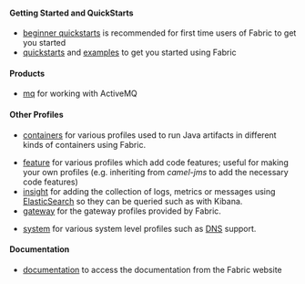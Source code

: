 #### Getting Started and QuickStarts

* [beginner quickstarts](/fabric/profiles/quickstarts/karaf/beginner) is recommended for first time users of Fabric to get you started
* [quickstarts](/fabric/profiles/quickstarts) and [examples](/fabric/profiles/example) to get you started using Fabric

#### Products

* [mq](/fabric/profiles/mq) for working with ActiveMQ
<!--- * [jboss](/fabric/profiles/jboss) for the profiles for running various [JBoss Products](http://www.jboss.org/products) -->

#### Other Profiles

* [containers](/fabric/profiles/containers) for various profiles used to run Java artifacts in different kinds of containers using Fabric.
<!--- * [cloud](/fabric/profiles/cloud) for various profiles for working with [jclouds](http://jclouds.apache.org/) like OpenStack and EC2 -->
* [feature](/fabric/profiles/feature) for various profiles which add code features; useful for making your own profiles (e.g. inheriting from *camel-jms* to add the necessary code features)
* [insight](/fabric/profiles/insight) for adding the collection of logs, metrics or messages using [ElasticSearch](http://www.elasticsearch.org/) so they can be queried such as with Kibana.
* [gateway](/fabric/profiles/gateway) for the gateway profiles provided by Fabric.
<!--- * [openshift](/fabric/profiles/openshift) for various profiles which runs on the [OpenShift](https://www.openshift.com/) cloud. -->
* [system](/fabric/profiles/system) for various system level profiles such as [DNS](/fabric/profiles/system/dns.profile) support.

#### Documentation

* [documentation](http://fabric8.io/gitbook/index.html) to access the documentation from the Fabric website

